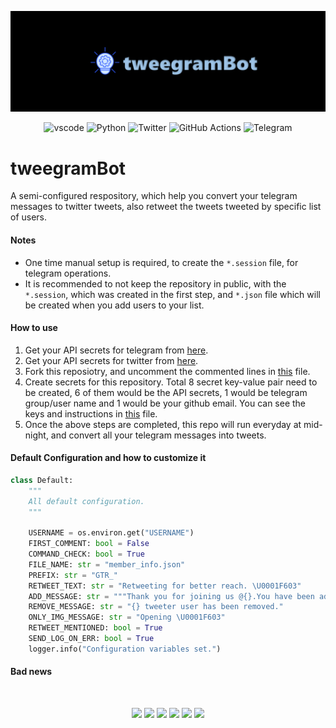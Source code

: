 ![banner](./docs/images/banner.png)
<p align="center">
    <img src="https://img.shields.io/badge/Visual_Studio_Code-0078D4?style=for-the-badge&logo=visual%20studio%20code&logoColor=white" alt="vscode">
    <img src="https://img.shields.io/badge/python-3670A0?style=for-the-badge&logo=python&logoColor=ffdd54" alt="Python">
    <img src="https://img.shields.io/badge/Twitter-1DA1F2?style=for-the-badge&logo=twitter&logoColor=white" alt="Twitter">
    <img src="https://img.shields.io/badge/GitHub_Actions-2088FF?style=for-the-badge&logo=github-actions&logoColor=white" alt="GitHub Actions">
    <img src="https://img.shields.io/badge/Telegram-2CA5E0?style=for-the-badge&logo=telegram&logoColor=white" alt="Telegram">
</p>

# tweegramBot
A semi-configured respository, which help you convert your telegram messages to twitter tweets, also retweet the tweets tweeted by specific list of users.

#### Notes
* One time manual setup is required, to create the `*.session` file, for telegram operations.
* It is recommended to not keep the repository in public, with the `*.session`, which was created in the first step, and `*.json` file which will be created when you add users to your list.

#### How to use
1. Get your API secrets for telegram from [here](https://my.telegram.org/apps).
2. Get your API secrets for twitter from [here](https://developer.twitter.com/en/portal/dashboard).
3. Fork this reposiotry, and uncomment the commented lines in [this](https://github.com/aps08/teltotwt/blob/main/.github/workfows/actions.yml) file.
4. Create secrets for this repository. Total 8 secret key-value pair need to be created, 6 of them would be the API secrets, 1 would be telegram group/user name and 1 would be your github email. You can see the keys and instructions in [this](https://github.com/aps08/teltotwt/blob/main/src/config.py) file.
5. Once the above steps are completed, this repo will run everyday at mid-night, and convert all your telegram messages into tweets.

#### Default Configuration and how to customize it
```python
class Default:
    """
    All default configuration.
    """

    USERNAME = os.environ.get("USERNAME")
    FIRST_COMMENT: bool = False
    COMMAND_CHECK: bool = True
    FILE_NAME: str = "member_info.json"
    PREFIX: str = "GTR_"
    RETWEET_TEXT: str = "Retweeting for better reach. \U0001F603"
    ADD_MESSAGE: str = """Thank you for joining us @{}.You have been added to our list with #{}."""
    REMOVE_MESSAGE: str = "{} tweeter user has been removed."
    ONLY_IMG_MESSAGE: str = "Opening \U0001F603"
    RETWEET_MENTIONED: bool = True
    SEND_LOG_ON_ERR: bool = True
    logger.info("Configuration variables set.")
```
#### Bad news

<br>
<p align="center">
 <a href="https://twitter.com/aps08__"><img src="https://img.shields.io/badge/Twitter-1DA1F2?style=for-the-badge&logo=twitter&logoColor=white"></a>
 <a href="https://medium.com/@aps08"><img src="https://img.shields.io/badge/Medium-12100E?style=for-the-badge&logo=medium&logoColor=white"></a>
 <a href="https://www.linkedin.com/in/aps08"><img src="https://img.shields.io/badge/LinkedIn-0077B5?style=for-the-badge&logo=linkedin&logoColor=white"></a>
 <a href="https://github.com/aps08"><img src="https://img.shields.io/badge/GitHub-100000?style=for-the-badge&logo=github&logoColor=white"></a>
 <a href="https://www.youtube.com/channel/UC8biJQnoqm1s2FZ8LK90baA"><img src="https://img.shields.io/badge/YouTube-FF0000?style=for-the-badge&logo=youtube&logoColor=white"></a>
 <a href="mailto:anoopprsingh@gmail.com"><img src="https://img.shields.io/badge/Gmail-D14836?style=for-the-badge&logo=gmail&logoColor=white"></a>
</p>
